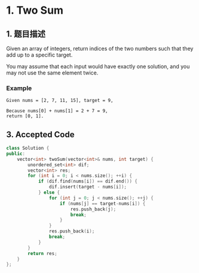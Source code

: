 # 1. Two Sum

## 1. 题目描述

Given an array of integers, return indices of the two numbers such that they add up to a specific target.

You may assume that each input would have exactly one solution, and you may not use the same element twice.

### Example
```
Given nums = [2, 7, 11, 15], target = 9,

Because nums[0] + nums[1] = 2 + 7 = 9,
return [0, 1].
```

## 3. Accepted Code
``` cpp
class Solution {
public:
	vector<int> twoSum(vector<int>& nums, int target) {
        unordered_set<int> dif;
        vector<int> res;
        for (int i = 0; i < nums.size(); ++i) {
            if (dif.find(nums[i]) == dif.end()) {
                dif.insert(target - nums[i]);
            } else {
                for (int j = 0; j < nums.size(); ++j) {
                    if (nums[j] == target-nums[i]) {
                        res.push_back(j);
                        break;
                    }
                }
                res.push_back(i);
                break;
            }
        }
        return res;
	}
};
```